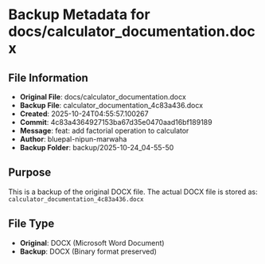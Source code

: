# Backup Metadata for docs/calculator_documentation.docx

## File Information
- **Original File**: docs/calculator_documentation.docx
- **Backup File**: calculator_documentation_4c83a436.docx
- **Created**: 2025-10-24T04:55:57.100267
- **Commit**: 4c83a4364927153ba67d35e0470aad16bf189189
- **Message**: feat: add factorial operation to calculator
- **Author**: bluepal-nipun-marwaha
- **Backup Folder**: backup/2025-10-24_04-55-50

## Purpose
This is a backup of the original DOCX file. The actual DOCX file is stored as: `calculator_documentation_4c83a436.docx`

## File Type
- **Original**: DOCX (Microsoft Word Document)
- **Backup**: DOCX (Binary format preserved)
